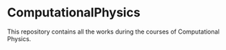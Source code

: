 # ComputationalPhysics
This repository contains all the works during the courses of Computational Physics.
